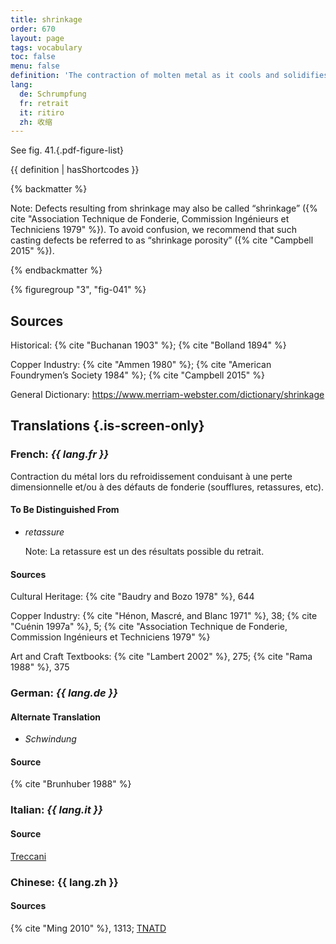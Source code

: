 ```yaml
---
title: shrinkage
order: 670
layout: page
tags: vocabulary
toc: false
menu: false
definition: 'The contraction of molten metal as it cools and solidifies after casting, resulting in a reduction of the overall dimensions of the {% def "cast (n.)" "cast" %} as well as possible {% def "casting defects" %}. See [II.4§1.1.1](/vol-2/4/#S1.1.1/).'
lang:
  de: Schrumpfung
  fr: retrait
  it: ritiro
  zh: 收缩
---
```


See fig. 41.{.pdf-figure-list}

{{ definition | hasShortcodes }}

{% backmatter %}

Note: Defects resulting from shrinkage may also be called “shrinkage” ({% cite "Association Technique de Fonderie, Commission Ingénieurs et Techniciens 1979" %}). To avoid confusion, we recommend that such casting defects be referred to as “shrinkage porosity” ({% cite "Campbell 2015" %}).

{% endbackmatter %}

{% figuregroup "3", "fig-041" %}

## Sources

Historical: {% cite "Buchanan 1903" %}; {% cite "Bolland 1894" %}

Copper Industry: {% cite "Ammen 1980" %}; {% cite "American Foundrymen’s Society 1984" %}; {% cite "Campbell 2015" %}

General Dictionary: <https://www.merriam-webster.com/dictionary/shrinkage>

## Translations {.is-screen-only}

<div class="accordion">

### **French**: *{{ lang.fr }}*

Contraction du métal lors du refroidissement conduisant à une perte dimensionnelle et/ou à des défauts de fonderie (soufflures, retassures, etc).

#### To Be Distinguished From

- *retassure*

    Note: La retassure est un des résultats possible du retrait.

#### Sources

Cultural Heritage: {% cite "Baudry and Bozo 1978" %}, 644

Copper Industry: {% cite "Hénon, Mascré, and Blanc 1971" %}, 38; {% cite "Cuénin 1997a" %}, 5; {% cite "Association Technique de Fonderie, Commission Ingénieurs et Techniciens 1979" %}

Art and Craft Textbooks: {% cite "Lambert 2002" %}, 275; {% cite "Rama 1988" %}, 375

### **German**: *{{ lang.de }}*

#### Alternate Translation

- *Schwindung*

#### Source

{% cite "Brunhuber 1988" %}

### **Italian**: *{{ lang.it }}*

#### Source

[Treccani](https://www.treccani.it/enciclopedia/ritiro_%28Dizionario-delle-Scienze-Fisiche%29/)

### **Chinese**: {{ lang.zh }}

#### Sources

{% cite "Ming 2010" %}, 1313; [TNATD](https://terms.naer.edu.tw/detail/941509/?index=5)

</div>
